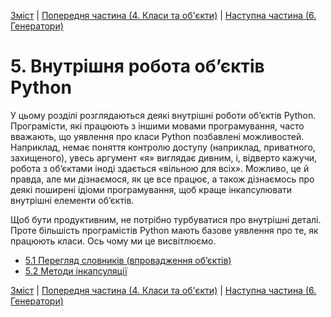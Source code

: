 [Зміст](../Contents.md) \| [Попередня частина (4. Класи та об'єкти)](../04_Classes_objects/00_Overview.md) \| [Наступна частина (6. Генератори)](../06_Generators/00_Overview.md)

# 5. Внутрішня робота об’єктів Python

У цьому розділі розглядаються деякі внутрішні роботи об’єктів Python. Програмісти, які працюють з іншими мовами програмування, часто вважають, що уявлення про класи Python позбавлені можливостей. Наприклад, немає поняття контролю доступу (наприклад, приватного, захищеного), увесь аргумент «я» виглядає дивним, і, відверто кажучи, робота з об’єктами іноді здається «вільною для всіх». Можливо, це й правда, але ми дізнаємося, як це все працює, а також дізнаємось про деякі поширені ідіоми програмування, щоб краще інкапсулювати внутрішні елементи об’єктів.

Щоб бути продуктивним, не потрібно турбуватися про внутрішні деталі. Проте більшість програмістів Python мають базове уявлення про те, як працюють класи. Ось чому ми це висвітлюємо.

* [5.1 Перегляд словників (впровадження об’єктів)](01_Dicts_revisited.md)
* [5.2 Методи інкапсуляції](02_Classes_encapsulation.md)

[Зміст](../Contents.md) \| [Попередня частина (4. Класи та об'єкти)](../04_Classes_objects/00_Overview.md) \| [Наступна частина (6. Генератори)](../06_Generators/00_Overview.md)